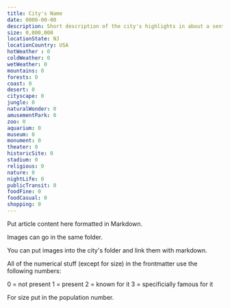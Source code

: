 ```yaml
---
title: City's Name
date: 0000-00-00
description: Short description of the city's highlights in about a sentence.
size: 0,000,000
locationState: NJ
locationCountry: USA
hotWeather : 0
coldWeather: 0
wetWeather: 0
mountains: 0
forests: 0
coast: 0
desert: 0
cityscape: 0
jungle: 0
naturalWonder: 0
amusementPark: 0
zoo: 0
aquarium: 0
museum: 0
monument: 0
theater: 0
historicSite: 0
stadium: 0
religious: 0
nature: 0
nightLife: 0
publicTransit: 0
foodFine: 0
foodCasual: 0
shopping: 0
---
```


Put article content here formatted in Markdown.

Images can go in the same folder.

You can put images into the city's folder and link them with markdown.


All of the numerical stuff (except for size) in the frontmatter use the following numbers:

0 = not present
1 = present
2 = known for it
3 = specificially famous for it

For size put in the population number.